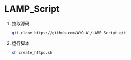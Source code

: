 # LAMP_Script
1. 拉取源码

   ```bash
   git clone https://github.com/AYO-Al/LAMP_Script.git
   ```

2. 运行脚本

   ```bash
   sh create_httpd.sh
   ```
